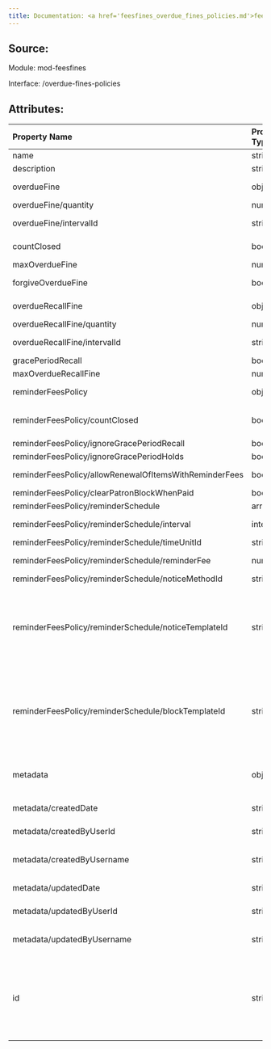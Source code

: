 ```yaml
---
title: Documentation: <a href='feesfines_overdue_fines_policies.md'>feesfines_overdue_fines_policies</a>
---
```

## Source:

Module: mod-feesfines

Interface: /overdue-fines-policies

## Attributes:

| Property Name                                          | Property Type   | Property Description                                                                                                                                                                                                                                     |
|:-------------------------------------------------------|:----------------|:---------------------------------------------------------------------------------------------------------------------------------------------------------------------------------------------------------------------------------------------------------|
| name                                                   | string          | Overdue fine policy name                                                                                                                                                                                                                                 |
| description                                            | string          | Overdue fine policy description                                                                                                                                                                                                                          |
| overdueFine                                            | object          | Amount of times the interval repeats                                                                                                                                                                                                                     |
| overdueFine/quantity                                   | number          | Fine amount per interval                                                                                                                                                                                                                                 |
| overdueFine/intervalId                                 | string          | Interval for the period, e.g. hour, day, week, month or year                                                                                                                                                                                             |
| countClosed                                            | boolean         | A flag to determine if a fine is count closed                                                                                                                                                                                                            |
| maxOverdueFine                                         | number          | Maximum overdue fine                                                                                                                                                                                                                                     |
| forgiveOverdueFine                                     | boolean         | A flag to determine forgive overdue fine if item renewed                                                                                                                                                                                                 |
| overdueRecallFine                                      | object          | Amount of times the interval repeats                                                                                                                                                                                                                     |
| overdueRecallFine/quantity                             | number          | Fine amount per interval                                                                                                                                                                                                                                 |
| overdueRecallFine/intervalId                           | string          | Interval for the period, e.g. hour, day, week, month or year                                                                                                                                                                                             |
| gracePeriodRecall                                      | boolean         | Grace period for recall                                                                                                                                                                                                                                  |
| maxOverdueRecallFine                                   | number          | Maximum overdue recall fine                                                                                                                                                                                                                              |
| reminderFeesPolicy                                     | object          | Reminder fee policy as part of overdue fine policy                                                                                                                                                                                                       |
| reminderFeesPolicy/countClosed                         | boolean         | A flag to determine if a reminder fee should take closed days into account                                                                                                                                                                               |
| reminderFeesPolicy/ignoreGracePeriodRecall             | boolean         | Ignore grace period for recall                                                                                                                                                                                                                           |
| reminderFeesPolicy/ignoreGracePeriodHolds              | boolean         | Ignore grace period for holds                                                                                                                                                                                                                            |
| reminderFeesPolicy/allowRenewalOfItemsWithReminderFees | boolean         | Allow renewal of items with reminder fee(s)                                                                                                                                                                                                              |
| reminderFeesPolicy/clearPatronBlockWhenPaid            | boolean         | Clear patron block when paid                                                                                                                                                                                                                             |
| reminderFeesPolicy/reminderSchedule                    | array           | Ordered list of reminder notices                                                                                                                                                                                                                         |
| reminderFeesPolicy/reminderSchedule/interval           | integer         | Number of units of time before notice should be sent                                                                                                                                                                                                     |
| reminderFeesPolicy/reminderSchedule/timeUnitId         | string          | Time unit of interval                                                                                                                                                                                                                                    |
| reminderFeesPolicy/reminderSchedule/reminderFee        | number          | Fee amount accrued by reminder notice                                                                                                                                                                                                                    |
| reminderFeesPolicy/reminderSchedule/noticeMethodId     | string          | Method of sending notice                                                                                                                                                                                                                                 |
| reminderFeesPolicy/reminderSchedule/noticeTemplateId   | string          | A universally unique identifier (UUID), this is a 128-bit number used to identify a record and is shown in hex with dashes, for example 6312d172-f0cf-40f6-b27d-9fa8feaf332f; the UUID version must be from 1-5; see https://dev.folio.org/guides/uuids/ |
| reminderFeesPolicy/reminderSchedule/blockTemplateId    | string          | A universally unique identifier (UUID), this is a 128-bit number used to identify a record and is shown in hex with dashes, for example 6312d172-f0cf-40f6-b27d-9fa8feaf332f; the UUID version must be from 1-5; see https://dev.folio.org/guides/uuids/ |
| metadata                                               | object          | Metadata about creation and changes to records, provided by the server (client should not provide)                                                                                                                                                       |
| metadata/createdDate                                   | string          | Date and time when the record was created                                                                                                                                                                                                                |
| metadata/createdByUserId                               | string          | ID of the user who created the record (when available)                                                                                                                                                                                                   |
| metadata/createdByUsername                             | string          | Username of the user who created the record (when available)                                                                                                                                                                                             |
| metadata/updatedDate                                   | string          | Date and time when the record was last updated                                                                                                                                                                                                           |
| metadata/updatedByUserId                               | string          | ID of the user who last updated the record (when available)                                                                                                                                                                                              |
| metadata/updatedByUsername                             | string          | Username of the user who last updated the record (when available)                                                                                                                                                                                        |
| id                                                     | string          | A universally unique identifier (UUID), this is a 128-bit number used to identify a record and is shown in hex with dashes, for example 6312d172-f0cf-40f6-b27d-9fa8feaf332f; the UUID version must be from 1-5; see https://dev.folio.org/guides/uuids/ |

